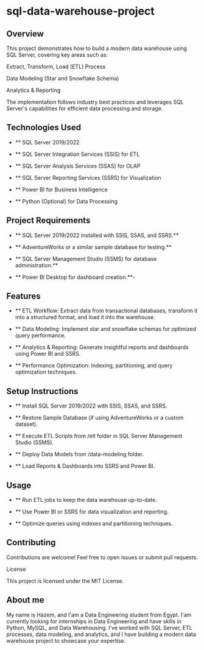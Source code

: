 # sql-data-warehouse-project
## Overview

This project demonstrates how to build a modern data warehouse using SQL Server, covering key areas such as:

Extract, Transform, Load (ETL) Process

Data Modeling (Star and Snowflake Schema)

Analytics & Reporting

The implementation follows industry best practices and leverages SQL Server's capabilities for efficient data processing and storage.

## Technologies Used

- ** SQL Server 2019/2022

- ** SQL Server Integration Services (SSIS) for ETL 

- ** SQL Server Analysis Services (SSAS) for OLAP

- ** SQL Server Reporting Services (SSRS) for Visualization

- ** Power BI for Business Intelligence

- ** Python (Optional) for Data Processing

## Project Requirements

- ** SQL Server 2019/2022 installed with SSIS, SSAS, and SSRS.**

- ** AdventureWorks or a similar sample database for testing.**

- ** SQL Server Management Studio (SSMS) for database administration.**

- ** Power BI Desktop for dashboard creation.**-

## Features

- ** ETL Workflow: Extract data from transactional databases, transform it into a structured format, and load it into the warehouse.

- ** Data Modeling: Implement star and snowflake schemas for optimized query performance.

- ** Analytics & Reporting: Generate insightful reports and dashboards using Power BI and SSRS.

- ** Performance Optimization: Indexing, partitioning, and query optimization techniques.

## Setup Instructions

- ** Install SQL Server 2019/2022 with SSIS, SSAS, and SSRS.

- ** Restore Sample Database (if using AdventureWorks or a custom dataset).

- ** Execute ETL Scripts from /etl folder in SQL Server Management Studio (SSMS).

- ** Deploy Data Models from /data-modeling folder.

- ** Load Reports & Dashboards into SSRS and Power BI.

## Usage

- ** Run ETL jobs to keep the data warehouse up-to-date.

- ** Use Power BI or SSRS for data visualization and reporting.

- ** Optimize queries using indexes and partitioning techniques.

## Contributing

Contributions are welcome! Feel free to open issues or submit pull requests.

License

This project is licensed under the MIT License.
## About me
My name is Hazem, and I'am a Data Engineering student from Egypt. I'am currently looking for internships in Data Engineering and have skills in Python, MySQL, and Data Warehousing.
I’ve worked with SQL Server, ETL processes, data modeling, and analytics, and I have building a modern data warehouse project to showcase your expertise.
